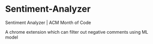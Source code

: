 # Sentiment-Analyzer
Sentiment Analyzer | ACM Month of Code

A chrome extension which can filter out negative comments using ML model
